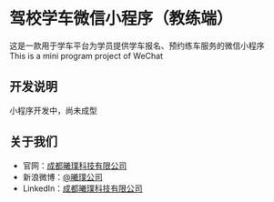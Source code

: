 # 驾校学车微信小程序（教练端）
这是一款用于学车平台为学员提供学车报名、预约练车服务的微信小程序  
This is a mini program project of WeChat

## 开发说明
小程序开发中，尚未成型

## 关于我们
* 官网：[成都曦璞科技有限公司](http://www.epearth.com)
* 新浪微博：[@曦璞公司](https://weibo.com/xipugongsi)
* LinkedIn：[成都曦璞科技有限公司](http://www.linkedin.com/company/%E6%88%90%E9%83%BD%E6%9B%A6%E7%92%9E%E7%A7%91%E6%8A%80%E6%9C%89%E9%99%90%E5%85%AC%E5%8F%B8/)
